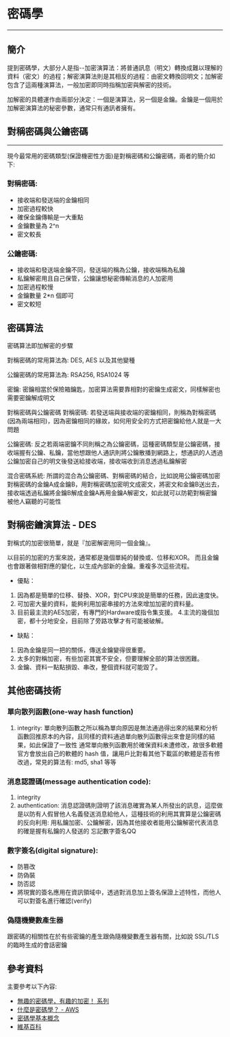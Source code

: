 # 密碼學
---
## 簡介
提到密碼學，大部分人是指--加密演算法：將普通訊息（明文）轉換成難以理解的資料（密文）的過程；解密演算法則是其相反的過程：由密文轉換回明文；加解密包含了這兩種演算法，一般加密即同時指稱加密與解密的技術。

加解密的具體運作由兩部分決定：一個是演算法，另一個是金鑰。金鑰是一個用於加解密演算法的秘密參數，通常只有通訊者擁有。

## 對稱密碼與公鑰密碼

---

現今最常用的密碼類型(保證機密性方面)是對稱密碼和公鑰密碼，兩者的簡介如下:

### 對稱密碼:
* 接收端和發送端的金鑰相同
* 加密過程較快
* 確保金鑰傳輸是一大重點
* 金鑰數量為 2^n
* 密文較長
### 公鑰密碼:
* 接收端和發送端金鑰不同，發送端的稱為公鑰，接收端稱為私鑰
* 私鑰解密用且自己保管，公鑰讓想秘密傳輸消息的人加密用
* 加密過程較慢
* 金鑰數量 2*n 個即可
* 密文較短
## 密碼算法
密碼算法即加解密的步驟

對稱密碼的常用算法為: DES, AES 以及其他變種

公鑰密碼的常用算法為: RSA256, RSA1024 等

密鑰:
密鑰相當於保險箱鑰匙，加密算法需要靠相對的密鑰生成密文，同樣解密也需要密鑰解成明文

對稱密碼與公鑰密碼
對稱密碼:
若發送端與接收端的密鑰相同，則稱為對稱密碼(因為兩端相同)，因為密鑰相同的緣故，如何用安全的方式把密鑰給他人就是一大問題

公鑰密碼:
反之若兩端密鑰不同則稱之為公鑰密碼，這種密碼類型是公鑰密碼，接收端握有公鑰、私鑰，當他想跟他人通訊則將公鑰散播到網路上，想通訊的人透過公鑰加密自己的明文後發送給接收端，接收端收到消息透過私鑰解密


混合密碼系統:
所謂的混合為公鑰密碼、對稱密碼的結合，比如說用公鑰密碼加密對稱密碼的金鑰A成金鑰B，用對稱密碼加密明文成密文，將密文和金鑰B送出去，接收端透過私鑰將金鑰B解成金鑰A再用金鑰A解密文，如此就可以防範對稱密鑰被他人竊聽的可能性

## 對稱密鑰演算法 - DES
對稱式的加密很簡單，就是『加密解密用同一個金鑰』。

以目前的加密的方案來說，通常都是幾個單純的替換或、位移和XOR。
而且金鑰也會跟著做相對應的變化，以生成內部新的金鑰。重複多次這些流程。

* 優點：
1. 因為都是簡單的位移、替換、XOR，對CPU來說是簡單的任務，因此速度快。
2. 可加密大量的資料，能夠利用加密串接的方法來增加加密的資料量。
3. 目前最主流的AES加密，有專門的Hardware或指令集支援。
4.主流的幾個加密，都十分地安全，目前除了旁路攻擊才有可能被破解。
* 缺點：
1. 因為金鑰是同一把的關係，傳送金鑰變得很重要。
2. 太多的對稱加密，有些加密其實不安全，但要理解全部的算法很困難。
3. 金鑰、資料一點點損毀、串改，整個資料就可能毀了。
## 其他密碼技術

### 單向散列函數(one-way hash function)

1. integrity:
單向散列函數之所以稱為單向原因是無法通過得出來的結果和分析函數回推原本的內容，且同樣的資料通過單向散列函數得出來會是同樣的結果，如此保證了一致性
通常單向散列函數用於確保資料未遭修改，故很多軟體官方會放出自己的軟體的 hash 值，讓用戶比對看其他下載區的軟體是否有修改過，常見的算法有: md5, sha1 等等

### 消息認證碼(message authentication code):

1. integrity
2. authentication:
消息認證碼則證明了該消息確實為某人所發出的訊息，這麼做是以防有人假冒他人名義發送消息給他人，這種技術的利用其實算是公鑰密碼的反向利用: 用私鑰加密、公鑰解密，因為其他接收者能用公鑰解密代表消息的確是握有私鑰的人發送的
忘記數字簽名QQ

### 數字簽名(digital signature):
* 防篡改
* 防偽裝
* 防否認
* 將現實的簽名應用在資訊領域中，透過對消息加上簽名保證上述特性，而他人可以對簽名進行確認(verify)
### 偽隨機變數產生器
跟密碼的相關性在於有些密鑰的產生跟偽隨機變數產生器有關，比如說 SSL/TLS 的臨時生成的會話密鑰

## 參考資料
主要參考以下內容:
* [無趣的密碼學，有趣的加密！ 系列](https://ithelp.ithome.com.tw/users/20130205/ironman/3517)
* [什麼是密碼學？ - AWS](https://aws.amazon.com/tw/what-is/cryptography/)
* [密碼學基本概念](https://hackmd.io/@DIuvbu1vRU2C5FwWIMzZ_w/ByUf1sdRr)
* [維基百科](https://zh.wikipedia.org/zh-tw/%E5%AF%86%E7%A0%81%E5%AD%A6)
